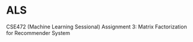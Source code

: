 # ALS
CSE472 (Machine Learning Sessional) Assignment 3: Matrix Factorization for Recommender System

